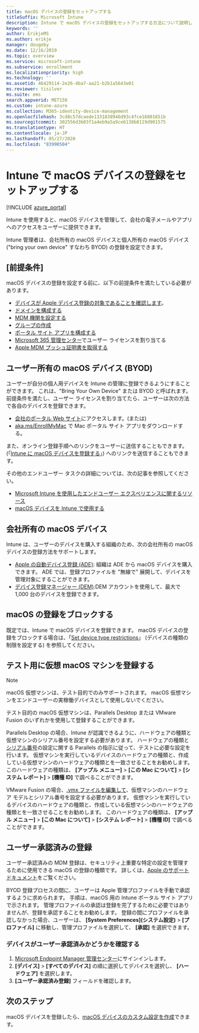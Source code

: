 ```yaml
---
title: macOS デバイスの登録をセットアップする
titleSuffix: Microsoft Intune
description: Intune で macOS デバイスの登録をセットアップする方法について説明します。
keywords: ''
author: ErikjeMS
ms.author: erikje
manager: dougeby
ms.date: 12/16/2019
ms.topic: overview
ms.service: microsoft-intune
ms.subservice: enrollment
ms.localizationpriority: high
ms.technology: ''
ms.assetid: 46429114-2e26-4ba7-aa21-b2b1a5643e01
ms.reviewer: tisilver
ms.suite: ems
search.appverid: MET150
ms.custom: intune-azure
ms.collection: M365-identity-device-management
ms.openlocfilehash: 3cd8c57dcaede1331838946d93c4fce16801651b
ms.sourcegitcommit: 302556d3b03f1a4eb9a5a9ce6138b8119d901575
ms.translationtype: HT
ms.contentlocale: ja-JP
ms.lasthandoff: 05/27/2020
ms.locfileid: "83990504"
---
```

# <a name="set-up-enrollment-for-macos-devices-in-intune"></a>Intune で macOS デバイスの登録をセットアップする

[!INCLUDE [azure_portal](../includes/azure_portal.md)]

Intune を使用すると、macOS デバイスを管理して、会社の電子メールやアプリへのアクセスをユーザーに提供できます。

Intune 管理者は、会社所有の macOS デバイスと個人所有の macOS デバイス ("bring your own device" すなわち BYOD) の登録を設定できます。 

## <a name="prerequisites"></a>[前提条件]

macOS デバイスの登録を設定する前に、以下の前提条件を満たしている必要があります。

- [デバイスが Apple デバイス登録の対象であることを確認します](https://support.apple.com/en-us/HT204142#eligibility)。
- [ドメインを構成する](../fundamentals/custom-domain-name-configure.md)
- [MDM 機関を設定する](../fundamentals/mdm-authority-set.md)
- [グループの作成](../fundamentals/groups-add.md)
- [ポータル サイト アプリを構成する](../apps/company-portal-app.md)
- [Microsoft 365 管理センター](https://go.microsoft.com/fwlink/p/?LinkId=698854)でユーザー ライセンスを割り当てる
- [Apple MDM プッシュ証明書を取得する](../enrollment/apple-mdm-push-certificate-get.md)

## <a name="user-owned-macos-devices-byod"></a>ユーザー所有の macOS デバイス (BYOD)

ユーザーが自分の個人用デバイスを Intune の管理に登録できるようにすることができます。 これは、"Bring Your Own Device" または BYOD と呼ばれます。 前提条件を満たし、ユーザー ライセンスを割り当てたら、ユーザーは次の方法で各自のデバイスを登録できます。
- [会社のポータル Web サイト](https://portal.manage.microsoft.com)にアクセスします。(または)
- [aka.ms/EnrollMyMac](https://aka.ms/EnrollMyMac) で Mac ポータル サイト アプリをダウンロードする。

また、オンライン登録手順へのリンクをユーザーに送信することもできます。(「[Intune に macOS デバイスを登録する](https://docs.microsoft.com/mem/intune/user-help/enroll-your-device-in-intune-macos-cp)」) へのリンクを送信することもできます。

その他のエンドユーザー タスクの詳細については、次の記事を参照してください。

- [Microsoft Intune を使用したエンドユーザー エクスペリエンスに関するリソース](../fundamentals/end-user-educate.md)
- [macOS デバイスを Intune で使用する](../user-help/enroll-your-device-in-intune-macos-cp.md)

## <a name="company-owned-macos-devices"></a>会社所有の macOS デバイス
Intune は、ユーザーのデバイスを購入する組織のため、次の会社所有の macOS デバイスの登録方法をサポートします。
- [Apple の自動デバイス登録 (ADE)](device-enrollment-program-enroll-macos.md): 組織は ADE から macOS デバイスを購入できます。 ADE では、登録プロファイルを "無線で" 展開して、デバイスを管理対象にすることができます。
- [デバイス登録マネージャー (DEM)](device-enrollment-manager-enroll.md):DEM アカウントを使用して、最大で 1,000 台のデバイスを登録できます。

## <a name="block-macos-enrollment"></a>macOS の登録をブロックする
既定では、Intune で macOS デバイスを登録できます。 macOS デバイスの登録をブロックする場合は、「[Set device type restrictions](enrollment-restrictions-set.md)」 (デバイスの種類の制限を設定する) を参照してください。

## <a name="enroll-virtual-macos-machines-for-testing"></a>テスト用に仮想 macOS マシンを登録する

> [!NOTE]
> macOS 仮想マシンは、テスト目的でのみサポートされます。 macOS 仮想マシンをエンドユーザーの実稼働デバイスとして使用しないでください。 

テスト目的の macOS 仮想マシンは、Parallels Desktop または VMware Fusion のいずれかを使用して登録することができます。 

Parallels Desktop の場合、Intune が認識できるように、ハードウェアの種類と仮想マシンのシリアル番号を設定する必要があります。 ハードウェアの種類と[シリアル番号](http://kb.parallels.com/123455)の設定に関する Parallels の指示に従って、テストに必要な設定を行います。 仮想マシンを実行しているデバイスのハードウェアの種類と、作成している仮想マシンのハードウェアの種類とを一致させることをお勧めします。 このハードウェアの種類は、 **[アップル メニュー]**  >  **[この Mac について]**  >  **[システム レポート]**  >  **[機種 ID]** で調べることができます。 

VMware Fusion の場合、[.vmx ファイルを編集して](https://kb.vmware.com/s/article/1014782)、仮想マシンのハードウェア モデルとシリアル番号を設定する必要があります。 仮想マシンを実行しているデバイスのハードウェアの種類と、作成している仮想マシンのハードウェアの種類とを一致させることをお勧めします。 このハードウェアの種類は、 **[アップル メニュー]**  >  **[この Mac について]**  >  **[システム レポート]**  >  **[機種 ID]** で調べることができます。 

## <a name="user-approved-enrollment"></a>ユーザー承認済みの登録
ユーザー承認済みの MDM 登録は、セキュリティ上重要な特定の設定を管理するために使用できる macOS の登録の種類です。 詳しくは、[Apple のサポート ドキュメント](https://support.apple.com/HT208019)をご覧ください。  
 
BYOD 登録プロセスの間に、ユーザーは Apple 管理プロファイルを手動で承認するように求められます。 手順は、macOS 用の Intune ポータル サイト アプリで示されます。 管理プロファイルの承認は登録を完了するために必要ではありませんが、登録を承認することをお勧めします。 登録の間にプロファイルを承認しなかった場合、ユーザーは、 **[System Preferences]\(システム設定\)**  >  **[プロファイル]** に移動し、管理プロファイルを選択して、 **[承認]** を選択できます。    

### <a name="find-out-if-a-device-is-user-approved"></a>デバイスがユーザー承認済みかどうかを確認する
1. [Microsoft Endpoint Manager 管理センター](https://go.microsoft.com/fwlink/?linkid=2109431)にサインインします。
2. **[デバイス]**  >  **[すべてのデバイス]** の順に選択してデバイスを選択し、 **[ハードウェア]** を選択します。
3. **[ユーザー承認済み登録]** フィールドを確認します。


## <a name="next-steps"></a>次のステップ

macOS デバイスを登録したら、[macOS デバイスのカスタム設定を作成](../configuration/custom-settings-macos.md)できます。
